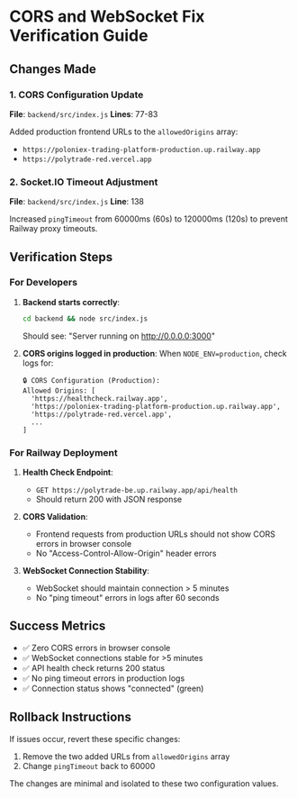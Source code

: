 # CORS and WebSocket Fix Verification Guide

## Changes Made

### 1. CORS Configuration Update
**File**: `backend/src/index.js`
**Lines**: 77-83

Added production frontend URLs to the `allowedOrigins` array:
- `https://poloniex-trading-platform-production.up.railway.app`
- `https://polytrade-red.vercel.app`

### 2. Socket.IO Timeout Adjustment  
**File**: `backend/src/index.js`
**Line**: 138

Increased `pingTimeout` from 60000ms (60s) to 120000ms (120s) to prevent Railway proxy timeouts.

## Verification Steps

### For Developers
1. **Backend starts correctly**:
   ```bash
   cd backend && node src/index.js
   ```
   Should see: "Server running on http://0.0.0.0:3000"

2. **CORS origins logged in production**:
   When `NODE_ENV=production`, check logs for:
   ```
   🔒 CORS Configuration (Production):
   Allowed Origins: [
     'https://healthcheck.railway.app',
     'https://poloniex-trading-platform-production.up.railway.app', 
     'https://polytrade-red.vercel.app',
     ...
   ]
   ```

### For Railway Deployment
1. **Health Check Endpoint**:
   - `GET https://polytrade-be.up.railway.app/api/health`
   - Should return 200 with JSON response

2. **CORS Validation**:
   - Frontend requests from production URLs should not show CORS errors in browser console
   - No "Access-Control-Allow-Origin" header errors

3. **WebSocket Connection Stability**:
   - WebSocket should maintain connection > 5 minutes
   - No "ping timeout" errors in logs after 60 seconds

## Success Metrics
- ✅ Zero CORS errors in browser console
- ✅ WebSocket connections stable for >5 minutes  
- ✅ API health check returns 200 status
- ✅ No ping timeout errors in production logs
- ✅ Connection status shows "connected" (green)

## Rollback Instructions
If issues occur, revert these specific changes:
1. Remove the two added URLs from `allowedOrigins` array
2. Change `pingTimeout` back to 60000

The changes are minimal and isolated to these two configuration values.